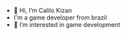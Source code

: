 - 👋 Hi, I’m Calilo Kizan
- I'm a game developer from brazil
- 👀 I’m interested in game development



<!---
CaliloKZ/CaliloKZ is a ✨ special ✨ repository because its `README.md` (this file) appears on your GitHub profile.
You can click the Preview link to take a look at your changes.
--->
